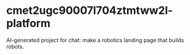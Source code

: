 # cmet2ugc90007l704ztmtww2l-platform
AI-generated project for chat: make a robotics landing page that builds robots.
